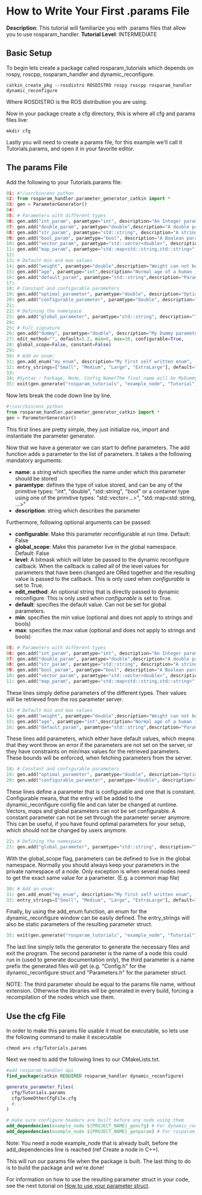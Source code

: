 # How to Write Your First .params File
**Description**: This tutorial will familiarize you with .params files that allow you to use rosparam_handler.
**Tutorial Level**: INTERMEDIATE

## Basic Setup

To begin lets create a package called rosparam_tutorials which depends on rospy, roscpp, rosparam_handler and dynamic_reconfigure.
```shell
catkin_create_pkg --rosdistro ROSDISTRO rospy roscpp rosparam_handler dynamic_reconfigure
```
Where ROSDISTRO is the ROS distribution you are using.

Now in your package create a cfg directory, this is where all cfg and params files live:
```shell
mkdir cfg
```
Lastly you will need to create a params file, for this example we'll call it Tutorials.params, and open it in your favorite editor.

## The params File

Add the following to your Tutorials.params file:
```python
01:	#!/usr/bin/env python
02:	from rosparam_handler.parameter_generator_catkin import *
03:	gen = ParameterGenerator()
04:
05:	# Parameters with different types
06:	gen.add("int_param", paramtype="int", description="An Integer parameter")
07:	gen.add("double_param", paramtype="double",description="A double parameter")
08:	gen.add("str_param", paramtype="std::string", description="A string parameter",  "Hello World")
09:	gen.add("bool_param", paramtype="bool", description="A Boolean parameter")
10:	gen.add("vector_param", paramtype="std::vector<double>", description="A vector parameter")
11:	gen.add("map_param", paramtype="std::map<std::string,std::string>", description="A map parameter")
12:
13:	# Default min and max values
14:	gen.add("weight", paramtype="double",description="Weight can not be negative", min=0.0)
15:	gen.add("age", paramtype="int",description="Normal age of a human is inbetween 0 and 100", min=0, max=100)
16:	gen.add("default_param", paramtype="std::string",description="Parameter with default value", default="Hello World")
17:
18:	# Constant and configurable parameters
19:	gen.add("optimal_parameter", paramtype="double", description="Optimal parameter, can not be set via rosparam", default=10, constant=True)
20:	gen.add("configurable_parameter", paramtype="double", description="This parameter can be set via dynamic_reconfigure", configurable_parameter=True)
21:
22:	# Defining the namespace
23:	gen.add("global_parameter", paramtype="std::string", description="This parameter is defined in the global namespace", global_scope=True)
24:
25:	# Full signature
26:	gen.add("dummy", paramtype="double", description="My Dummy parameter", level=0,
27:	edit_method="", default=5.2, min=0, max=10, configurable=True,
28:	global_scope=False, constant=False)
29:
30:	# Add an enum:
31:	gen.add_enum("my_enum", description="My first self written enum",
32:	entry_strings=["Small", "Medium", "Large", "ExtraLarge"], default="Medium"))
33:
34:	#Syntax : Package, Node, Config Name(The final name will be MyDummyConfig)
35:	exit(gen.generate("rosparam_tutorials", "example_node", "Tutorial"))
```

Now lets break the code down line by line.
```python
#!/usr/bin/env python
from rosparam_handler.parameter_generator_catkin import *
gen = ParameterGenerator()
```
This first lines are pretty simple, they just initialize ros, import and instantiate the parameter generator.

Now that we have a generator we can start to define parameters. The add function adds a parameter to the list of parameters. It takes a the following mandatory arguments:

- **name**: a string which specifies the name under which this parameter should be stored
- **paramtype**: defines the type of value stored, and can be any of the primitive types: "int", "double", "std::string", "bool" or a container type using one of the primitive types: "std::vector<...>", "std::map<std::string, ...>"
- **description**: string which describes the parameter

Furthermore, following optional arguments can be passed:
- **configurable**: Make this parameter reconfigurable at run time. Default: False
- **global_scope**: Make this parameter live in the global namespace. Default: False
- **level**: A bitmask which will later be passed to the dynamic reconfigure callback. When the callback is called all of the level values for parameters that have been changed are ORed together and the resulting value is passed to the callback. This is only used when *configurable* is set to True.
- **edit_method**: An optional string that is directly passed to dynamic reconfigure. This is only used when *configurable* is set to True.
- **default**: specifies the default value. Can not be set for global parameters.
- **min**: specifies the min value (optional and does not apply to strings and bools)
- **max**: specifies the max value (optional and does not apply to strings and bools)

```python
05:	# Parameters with different types
06:	gen.add("int_param", paramtype="int", description="An Integer parameter")
07:	gen.add("double_param", paramtype="double",description="A double parameter")
08:	gen.add("str_param", paramtype="std::string", description="A string parameter",  "Hello World")
09:	gen.add("bool_param", paramtype="bool", description="A Boolean parameter")
10:	gen.add("vector_param", paramtype="std::vector<double>", description="A vector parameter")
11:	gen.add("map_param", paramtype="std::map<std::string,std::string>", description="A map parameter")
```

These lines simply define parameters of the different types. Their values will be retrieved from the ros parameter server.

```python
13:	# Default min and max values
14:	gen.add("weight", paramtype="double",description="Weight can not be negative", min=0.0)
15:	gen.add("age", paramtype="int",description="Normal age of a human is inbetween 0 and 100", min=0, max=100)
16:	gen.add("default_param", paramtype="std::string",description="Parameter with default value", default="Hello World")
```

These lines add parameters, which either have default values, which means that they wont throw an error if the parameters are not set on the server, or they have constraints on min/max values for the retrieved parameters. These bounds will be enforced, when fetching parameters from the server.

```python
18:	# Constant and configurable parameters
19:	gen.add("optimal_parameter", paramtype="double", description="Optimal parameter, can not be set via rosparam", default=10, constant=True)
20:	gen.add("configurable_parameter", paramtype="double", description="This parameter can be set via dynamic_reconfigure", configurable_parameter=True)
```

These lines define a parameter that is configurable and one that is constant. Configurable means, that the entry will be added to the dynamic_reconfigure config file and can later be changed at runtime. Vectors, maps and global parameters can not be set configurable.
A constant parameter can not be set through the parameter server anymore. This can be useful, if you have found optimal parameters for your setup, which should not be changed by users anymore.

```python
22:	# Defining the namespace
23:	gen.add("global_parameter", paramtype="std::string", description="This parameter is defined in the global namespace", global_scope=True)
```

With the global_scope flag, parameters can be defined to live in the global namespace. Normally you should always keep your parameters in the private namespace of a node. Only exception is when several nodes need to get the exact same value for a parameter. (E.g. a common map file)

```python
30:	# Add an enum:
31:	gen.add_enum("my_enum", description="My first self written enum",
32:	entry_strings=["Small", "Medium", "Large", "ExtraLarge"], default="Medium"))
```

Finally, by using the add_enum function, an enum for the dynamic_reconfigure window can be easily defined. The entry_strings will also be static parameters of the resulting parameter struct.

```python
35:	exit(gen.generate("rosparam_tutorials", "example_node", "Tutorial"))
```

The last line simply tells the generator to generate the necessary files and exit the program. The second parameter is the name of a node this could run in (used to generate documentation only), the third parameter is a name prefix the generated files will get (e.g. "<name>Config.h" for the dynamic_reconfigure struct and "<name>Parameters.h" for the parameter struct.

NOTE: The third parameter should be equal to the params file name, without extension. Otherwise the libraries will be generated in every build, forcing a recompilation of the nodes which use them.

## Use the cfg File

In order to make this params file usable it must be executable, so lets use the following command to make it excecutable

```shell
chmod a+x cfg/Tutorials.params
```

Next we need to add the following lines to our CMakeLists.txt.

```cmake
#add rosparam_handler api
find_package(catkin REQUIRED rosparam_handler dynamic_reconfigure)

generate_parameter_files(
  cfg/Tutorials.params
  cfg/SomeOtherCfgFile.cfg
  #...
)

# make sure configure headers are built before any node using them
add_dependencies(example_node ${PROJECT_NAME}_gencfg) # For dynamic_reconfigure
add_dependencies(example_node ${PROJECT_NAME}_genparam) # For rosparam_handler
```
Note: You need a node example_node that is already built, before the add_dependencies line is reached (ref Create a node in C++).

This will run our params file when the package is built. The last thing to do is to build the package and we're done!

For information on how to use the resulting parameter struct in your code, see the next tutorial on [How to use your parameter struct](HowToUseYourParameterStruct.md).
